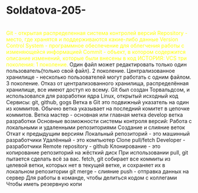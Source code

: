 # Soldatova-205-
<br/><font color="#ffff00">Git - открытая распределенная система контролей версий Repository - место, где
хранятся и поддерживаются какие-либо данные Version Control System - программное
обеспечение для облегчения работы с изменяющейся информацией Commit - объект, в
котором содержится описание изменений, которые были внесены в код ИСТОРИЯ: VCS
три поколения: 1 поколение.</font> Один файл может редактировать только один
пользователь(только свой файл). 2 поколение. Централизованное хранилище -
несколько пользователей могут работать с одним файлом. 3 поколение. Отказ от
централизованного хранилища, распределённая хранилище, все имеют доступ ко
всему. Git был создан Торвальдсом, и использовался для разработки ядра Linux,
открытый исходный код Сервисы: git, github, gogs Ветка в Git это подвижный указатель
на один из коммитов. Обычно ветка указывает на последний комитет в цепочке
коммитов. Ветка мастер - основная или главная метка develop ветка разработки
Основные возможности системы контроля версий: Работа с локальными и удаленными
репозиториями Создание и слияние веток Откат к предыдущим версиям Локальный
репозиторий - это машинный разработчики Удалённый - это компьютер Clone pull/fetch
Developer - разработчики Remote repository - github Клонирование - это копирование
репозиторий на жёсткий диск При использовании pull, git пытается сделать всё за вас.
fetch, git собирает все коммиты из целевой ветки, которых нет в текущей ветке, и
сохраняет их в локальном репозитории git merge - слияние push - отправка данных на
сервер Для работы в команде, чтобы делиться кодом с коллегами Чтобы иметь
резервную копи
